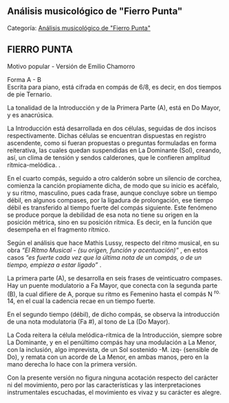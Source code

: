 ## Análisis musicológico de "Fierro Punta"

Categoría: [Análisis musicológico de "Fierro Punta"](http://descubrircorrientes.com.ar/2012/index.php/1636-cultura/4-musica/el-chamame-en-funcion-de-danza-su-coreografia-tipologias-zonificacion/analisis-musicologico-de-qfierro-puntaq)

## FIERRO PUNTA  
Motivo popular - Versión de Emilio Chamorro

Forma A - B  
Escrita para piano, está cifrada en compás de 6/8, es decir, en dos tiempos de pie Ternario.

La tonalidad de la Introducción y de la Primera Parte (A), está en Do Mayor, y es anacrúsica.

La Introducción está desarrollada en dos células, seguidas de dos incisos respectivamente. Dichas células se encuentran dispuestas en registro ascendente, como si fueran propuestas o preguntas formuladas en forma reiterativa, las cuales quedan suspendidas en La Dominante (Sol), creando, así, un clima de tensión y sendos calderones, que le confieren amplitud rítmica-melódica. .

En el cuarto compás, seguido a otro calderón sobre un silencio de corchea, comienza la canción propiamente dicha, de modo que su inicio es acéfalo, y su ritmo, masculino, pues cada frase, aunque concluye sobre un tiempo débil, en algunos compases, por la ligadura de prolongación, ese tiempo débil es transferido al tiempo fuerte del compás siguiente. Este fenómeno se produce porque la debilidad de esa nota no tiene su origen en la posición métrica, sino en su posición rítmica. Es decir, en la función que desempeña en el fragmento rítmico.

Según el análisis que hace Mathis Lussy, respecto del ritmo musical, en su obra _“El Ritmo Musical - (su origen, función y acentuación)”_ , en estos casos _“es fuerte cada vez que la última nota de un compás, o de un tiempo, empieza a estar ligado”_ .

La primera parte (A), se desarrolla en seis frases de veinticuatro compases. Hay un puente modulatorio a Fa Mayor, que conecta con la segunda parte (B), la cual difiere de A, porque su ritmo es Femenino hasta el compás N <sup><span><span>ro. </span></span></sup> 14, en el cual la cadencia recae en un tiempo fuerte.

En el segundo tiempo (débil), de dicho compás, se observa la introducción de una nota modulatoria (Fa #), al tono de La (Do Mayor).

La Coda reitera la célula melódica-rítmica de la Introducción, siempre sobre La Dominante, y en el penúltimo compás hay una modulación a La Menor, con la inclusión, algo imprevista, de un Sol sostenido -M. izq- (sensible de Do), y remata con un acorde de La Menor, en ambas manos, pero en la mano derecha lo hace con la primera versión.

Con la presente versión no figura ninguna acotación respecto del carácter ni del movimiento, pero por las características y las interpretaciones instrumentales escuchadas, el movimiento es vivaz y su carácter es alegre.